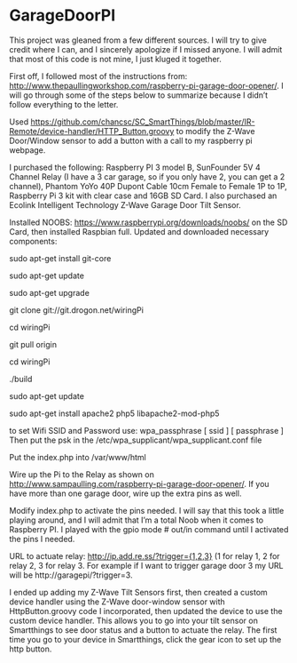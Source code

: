# GarageDoorPI


This project was gleaned from a few different sources. I will try to give credit where I can, and I sincerely apologize if I missed anyone. I will admit that most of this code is not mine, I just kluged it together.

First off, I followed most of the instructions from: http://www.thepaullingworkshop.com/raspberry-pi-garage-door-opener/. I will go through some of the steps below to summarize because I didn’t follow everything to the letter.

Used https://github.com/chancsc/SC_SmartThings/blob/master/IR-Remote/device-handler/HTTP_Button.groovy to modify the Z-Wave Door/Window sensor to add a button with a call to my raspberry pi webpage.

I purchased the following: Raspberry PI 3 model B, SunFounder 5V 4 Channel Relay (I have a 3 car garage, so if you only have 2, you can get a 2 channel), Phantom YoYo 40P Dupont Cable 10cm Female to Female 1P to 1P, Raspberry Pi 3 kit with clear case and 16GB SD Card. I also purchased an Ecolink Intelligent Technology Z-Wave Garage Door Tilt Sensor.

Installed NOOBS: https://www.raspberrypi.org/downloads/noobs/ on the SD Card, then installed Raspbian full. 
Updated and downloaded necessary components:
  
  sudo apt-get install git-core
  
  sudo apt-get update 
  
  sudo apt-get upgrade
  
  git clone git://git.drogon.net/wiringPi
  
  cd wiringPi 
  
  git pull origin
  
  cd wiringPi 
  
  ./build

  sudo apt-get update
  
  sudo apt-get install apache2 php5 libapache2-mod-php5

 to set Wifi SSID and Password use: wpa_passphrase [ ssid ] [ passphrase ] 
 Then put the psk in the /etc/wpa_supplicant/wpa_supplicant.conf file

Put the index.php into /var/www/html

Wire up the Pi to the Relay as shown on http://www.sampaulling.com/raspberry-pi-garage-door-opener/. If you have more than one garage door, wire up the extra pins as well.

Modify index.php to activate the pins needed. I will say that this took a little playing around, and I will admit that I’m a total Noob when it comes to Raspberry PI. I played with the gpio mode # out/in command until I activated the pins I needed.

URL to actuate relay: http://ip.add.re.ss/?trigger={1,2,3} (1 for relay 1, 2 for relay 2, 3 for relay 3. For example if I want to trigger garage door 3 my URL will be http://garagepi/?trigger=3.

I ended up adding my Z-Wave Tilt Sensors first, then created a custom device handler using the Z-Wave door-window sensor with HttpButton.groovy code I incorporated, then updated the device to use the custom device handler. This allows you to go into your tilt sensor on Smartthings to see door status and a button to actuate the relay. The first time you go to your device in Smartthings, click the gear icon to set up the http button.

